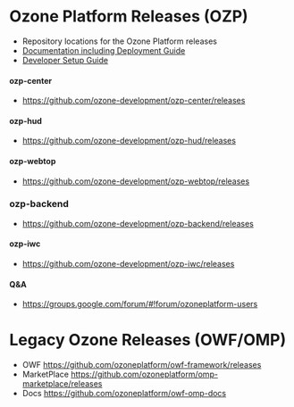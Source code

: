 # Ozone Platform Releases (OZP)
* Repository locations for the Ozone Platform releases
* [Documentation including Deployment Guide](https://github.com/ozone-development/ozp-documentation/tree/master/Documentation)
* [Developer Setup Guide](https://github.com/ozone-development/ozp-documentation/wiki/Developer_Setup)

#### ozp-center
* https://github.com/ozone-development/ozp-center/releases

#### ozp-hud
* https://github.com/ozone-development/ozp-hud/releases

#### ozp-webtop
* https://github.com/ozone-development/ozp-webtop/releases

### ozp-backend
* https://github.com/ozone-development/ozp-backend/releases

#### ozp-iwc
* https://github.com/ozone-development/ozp-iwc/releases

#### Q&A
* https://groups.google.com/forum/#!forum/ozoneplatform-users

# Legacy Ozone Releases (OWF/OMP)
* OWF https://github.com/ozoneplatform/owf-framework/releases
* MarketPlace https://github.com/ozoneplatform/omp-marketplace/releases
* Docs https://github.com/ozoneplatform/owf-omp-docs

